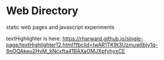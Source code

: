 # Web Directory
static web pages and javascript experiments

textHighlighter is here: https://rharward.github.io/single-page/textHighlighter12.html?fbclid=IwAR1TK9t3UzmuwlIbjy1q-8nOQAkeu2HvM_kNcxfta41BAXaOMJXpfyhyxCE
